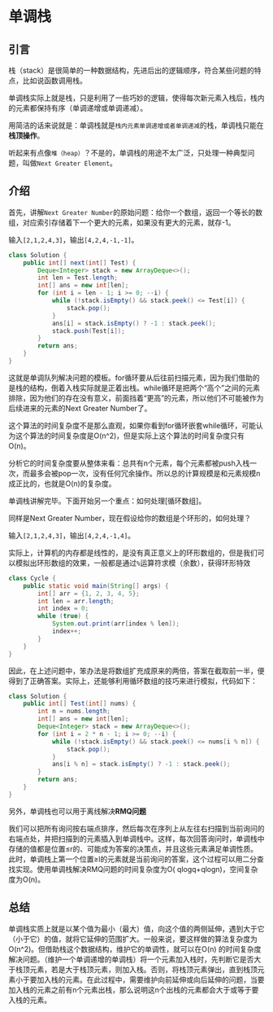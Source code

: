 # 单调栈

## 引言

栈（stack）是很简单的一种数据结构，先进后出的逻辑顺序，符合某些问题的特点，比如说函数调用栈。

单调栈实际上就是栈，只是利用了一些巧妙的逻辑，使得每次新元素入栈后，栈内的元素都保持有序（单调递增或单调递减）。

用简洁的话来说就是：单调栈就是`栈内元素单调递增或者单调递减`的栈，单调栈只能在**栈顶操作**。

听起来有点像`堆（heap）`？不是的，单调栈的用途不太广泛，只处理一种典型问题，叫做`Next Greater Element`。

## 介绍

首先，讲解`Next Greater Number`的原始问题：给你一个数组，返回一个等长的数组，对应索引存储着下一个更大的元素，如果没有更大的元素，就存-1。

输入`[2,1,2,4,3]`，输出`[4,2,4,-1,-1]`。

```java
class Solution {
    public int[] next(int[] Test) {
        Deque<Integer> stack = new ArrayDeque<>();
        int len = Test.length;
        int[] ans = new int[len];
        for (int i = len - 1; i >= 0; --i) {
            while (!stack.isEmpty() && stack.peek() <= Test[i]) {
                stack.pop();
            }
            ans[i] = stack.isEmpty() ? -1 : stack.peek();
            stack.push(Test[i]);
        }
        return ans;
    }
}
```

这就是单调队列解决问题的模板。for循环要从后往前扫描元素，因为我们借助的是栈的结构，倒着入栈实际就是正着出栈。while循环是把两个“高个”之间的元素排除，因为他们的存在没有意义，前面挡着“更高”的元素，所以他们不可能被作为后续进来的元素的Next
Greater Number了。

这个算法的时间复杂度不是那么直观，如果你看到for循环嵌套while循环，可能认为这个算法的时间复杂度是O(n^2)，但是实际上这个算法的时间复杂度只有O(n)。

分析它的时间复杂度要从整体来看：总共有n个元素，每个元素都被push入栈一次，而最多会被pop一次，没有任何冗余操作。所以总的计算规模是和元素规模n成正比的，也就是O(n)的复杂度。

单调栈讲解完毕。下面开始另一个重点：如何处理[循环数组]。

同样是Next Greater Number，现在假设给你的数组是个环形的，如何处理？

输入`[2,1,2,4,3]`，输出`[4,2,4,-1,4]`。

实际上，计算机的内存都是线性的，是没有真正意义上的环形数组的，但是我们可以模拟出环形数组的效果，一般都是通过`%`运算符求模（余数），获得环形特效

```java
class Cycle {
    public static void main(String[] args) {
        int[] arr = {1, 2, 3, 4, 5};
        int len = arr.length;
        int index = 0;
        while (true) {
            System.out.print(arr[index % len]);
            index++;
        }
    }
}
```

因此，在上述问题中，笨办法是将数组扩充成原来的两倍，答案在截取前一半，便得到了正确答案。实际上，还能够利用循环数组的技巧来进行模拟，代码如下：

```java
class Solution {
    public int[] Test(int[] nums) {
        int n = nums.length;
        int[] ans = new int[len];
        Deque<Integer> stack = new ArrayDeque<>();
        for (int i = 2 * n - 1; i >= 0; --i) {
            while (!stack.isEmpty() && stack.peek() <= nums[i % n]) {
                stack.pop();
            }
            ans[i % n] = stack.isEmpty() ? -1 : stack.peek();
        }
        return ans;
    }
}
```

另外，单调栈也可以用于离线解决**RMQ问题**

我们可以把所有询问按右端点排序，然后每次在序列上从左往右扫描到当前询问的右端点处，并把扫描到的元素插入到单调栈中。这样，每次回答询问时，单调栈中存储的值都是位置≤r的、可能成为答案的决策点，并且这些元素满足单调性质。此时，单调栈上第一个位置≥l的元素就是当前询问的答案，这个过程可以用二分查找实现。使用单调栈解决RMQ问题的时间复杂度为O(
qlogq+qlogn)，空间复杂度为O(n)。

## 总结

单调栈实质上就是以某个值为最小（最大）值，向这个值的两侧延伸，遇到大于它（小于它）的值，就将它延伸的范围扩大。一般来说，要这样做的算法复杂度为O(n^2)。但借助栈这个数据结构，维护它的单调性，就可以在O(n)
的时间复杂度解决问题。（维护一个单调递增的单调栈）将一个元素加入栈时，先判断它是否大于栈顶元素，若是大于栈顶元素，则加入栈。否则，将栈顶元素弹出，直到栈顶元素小于要加入栈的元素。在此过程中，需要维护向前延伸或向后延伸的问题，当要加入栈的元素之前有n个元素出栈，那么说明这n个出栈的元素都会大于或等于要入栈的元素。
